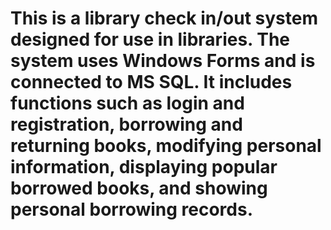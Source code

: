 # This is a library  check in/out system designed for use in libraries. The system uses Windows Forms and is connected to MS SQL. It includes functions such as login and registration, borrowing and returning books, modifying personal information, displaying popular borrowed books, and showing personal borrowing records.
